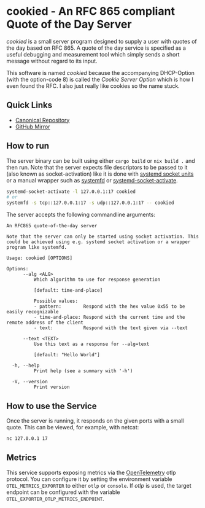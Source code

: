 # cookied - An RFC 865 compliant Quote of the Day Server

*cookied* is a small server program designed to supply a user with quotes of the day based on RFC 865.
A quote of the day service is specified as a useful debugging and measurement tool which simply sends a short message without regard to its input.

This software is named *cookied* because the accompanying DHCP-Option (with the option-code 8) is called the *Cookie Server Option* which is how I even found the RFC.
I also just really like cookies so the name stuck.

## Quick Links

- [Canonical Repository](https://codeberg.org/lilly/cookied)
- [GitHub Mirror](https://github.com/lilioid/cookied)

## How to run

The server binary can be built using either `cargo build` or `nix build .` and then run.
Note that the server expects file descriptors to be passed to it (also known as socket-activation) like it is done with [systemd socket units](https://www.man7.org/linux/man-pages/man5/systemd.socket.5.html) or a manual wrapper such as [systemfd](https://github.com/mitsuhiko/systemfd) or [systemd-socket-activate](https://www.man7.org/linux/man-pages/man1/systemd-socket-activate.1.html).

```bash
systemd-socket-activate -l 127.0.0.1:17 cookied
# or
systemfd -s tcp::127.0.0.1:17 -s udp::127.0.0.1:17 -- cookied
```

The server accepts the following commandline arguments:

```text
An RFC865 quote-of-the-day server

Note that the server can only be started using socket activation. This could be achieved using e.g. systemd socket activation or a wrapper program like systemfd.

Usage: cookied [OPTIONS]

Options:
      --alg <ALG>
          Which algorithm to use for response generation
          
          [default: time-and-place]

          Possible values:
          - pattern:        Respond with the hex value 0x55 to be easily recognizable
          - time-and-place: Respond with the current time and the remote address of the client
          - text:           Respond with the text given via --text

      --text <TEXT>
          Use this text as a response for --alg=text
          
          [default: "Hello World"]

  -h, --help
          Print help (see a summary with '-h')

  -V, --version
          Print version
```

## How to use the Service

Once the server is running, it responds on the given ports with a small quote.
This can be viewed, for example, with netcat:

```bash
nc 127.0.0.1 17
```

## Metrics

This service supports exposing metrics via the [OpenTelemetry](https://opentelemetry.io/) otlp protocol.
You can configure it by setting the environment variable `OTEL_METRICS_EXPORTER` to either `otlp` or `console`.
If *otlp* is used, the target endpoint can be configured with the variable `OTEL_EXPORTER_OTLP_METRICS_ENDPOINT`.
